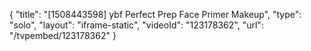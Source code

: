 {
    "title": "[1508443598] ybf Perfect Prep Face Primer Makeup",
    "type": "solo",
    "layout": "iframe-static",
    "videoId": "123178362",
    "url": "\/tvpembed\/123178362"
}
